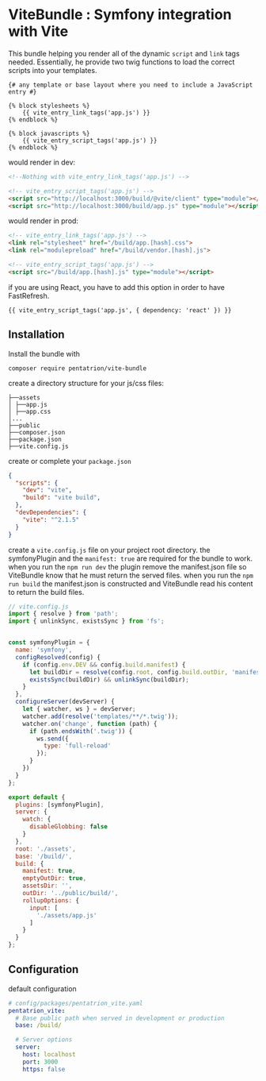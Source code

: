 # ViteBundle : Symfony integration with Vite

This bundle helping you render all of the dynamic `script` and `link` tags needed.
Essentially, he provide two twig functions to load the correct scripts into your templates.

```twig
{# any template or base layout where you need to include a JavaScript entry #}

{% block stylesheets %}
    {{ vite_entry_link_tags('app.js') }}
{% endblock %}

{% block javascripts %}
    {{ vite_entry_script_tags('app.js') }}
{% endblock %}
```

would render in dev:
```html
<!--Nothing with vite_entry_link_tags('app.js') -->

<!-- vite_entry_script_tags('app.js') -->
<script src="http://localhost:3000/build/@vite/client" type="module"></script>
<script src="http://localhost:3000/build/app.js" type="module"></script>
```

would render in prod:
```html
<!-- vite_entry_link_tags('app.js') -->
<link rel="stylesheet" href="/build/app.[hash].css">
<link rel="modulepreload" href="/build/vendor.[hash].js">

<!-- vite_entry_script_tags('app.js') -->
<script src="/build/app.[hash].js" type="module"></script>
```

if you are using React, you have to add this option in order to have FastRefresh.

```twig
{{ vite_entry_script_tags('app.js', { dependency: 'react' }) }}
```

## Installation

Install the bundle with

```
composer require pentatrion/vite-bundle
```

create a directory structure for your js/css files:
```
├──assets
│ ├──app.js
│ ├──app.css
│...
├──public
├──composer.json
├──package.json
├──vite.config.js
```

create or complete your `package.json`
```json
{
  "scripts": {
    "dev": "vite",
    "build": "vite build",
  },
  "devDependencies": {
    "vite": "^2.1.5"
  }
}
```

create a `vite.config.js` file on your project root directory.
the symfonyPlugin and the `manifest: true` are required for the bundle to work. when you run the `npm run dev` the plugin remove the manifest.json file so ViteBundle know that he must return the served files.
when you run the `npm run build` the manifest.json is constructed and ViteBundle read his content to return the build files.
```js
// vite.config.js
import { resolve } from 'path';
import { unlinkSync, existsSync } from 'fs';


const symfonyPlugin = {
  name: 'symfony',
  configResolved(config) {
    if (config.env.DEV && config.build.manifest) {
      let buildDir = resolve(config.root, config.build.outDir, 'manifest.json')
      existsSync(buildDir) && unlinkSync(buildDir);
    }
  },
  configureServer(devServer) {
    let { watcher, ws } = devServer;
    watcher.add(resolve('templates/**/*.twig'));
    watcher.on('change', function (path) {
      if (path.endsWith('.twig')) {
        ws.send({
          type: 'full-reload'
        });
      }
    })
  }
};

export default {
  plugins: [symfonyPlugin],
  server: {
    watch: {
      disableGlobbing: false
    }
  },
  root: './assets',
  base: '/build/',
  build: {
    manifest: true,
    emptyOutDir: true,
    assetsDir: '',
    outDir: '../public/build/',
    rollupOptions: {
      input: [
        './assets/app.js'
      ]
    }
  }
};
```


## Configuration

default configuration

```yaml
# config/packages/pentatrion_vite.yaml
pentatrion_vite:
  # Base public path when served in development or production
  base: /build/

  # Server options
  server:
    host: localhost
    port: 3000
    https: false

```


